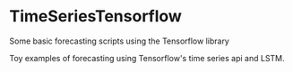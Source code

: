 # TimeSeriesTensorflow
Some basic forecasting scripts using the Tensorflow library

Toy examples of forecasting using Tensorflow's time series api and LSTM. 
